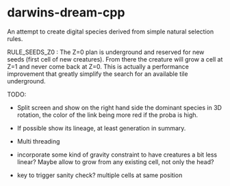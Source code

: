 darwins-dream-cpp
=================

An attempt to create digital species derived from simple natural selection rules.



RULE_SEEDS_Z0 :
The Z=0 plan is underground and reserved for new seeds (first cell of new creatures).
From there the creature will grow a cell at Z=1 and never come back at Z=0.
This is actually a performance improvement that greatly simplify the search for an available tile underground.


TODO:

- Split screen and show on the right hand side the dominant species in 3D rotation, the color of the link being more red if the proba is high.

- If possible show its lineage, at least generation in summary.

- Multi threading

- incorporate some kind of gravity constraint to have creatures a bit less linear? Maybe allow to grow from any existing cell, not only the head?

- key to trigger sanity check? multiple cells at same position
